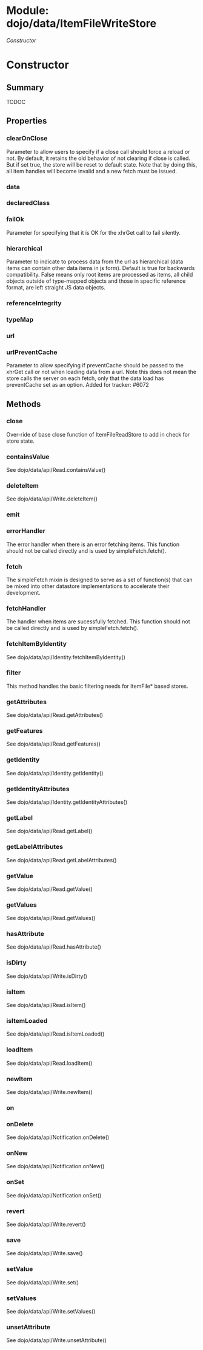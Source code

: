 # Module: dojo/data/ItemFileWriteStore

*Constructor*

# Constructor

## Summary

TODOC
## Properties

### clearOnClose
Parameter to allow users to specify if a close call should force a reload or not.
By default, it retains the old behavior of not clearing if close is called.  But
if set true, the store will be reset to default state.  Note that by doing this,
all item handles will become invalid and a new fetch must be issued.

### data


### declaredClass


### failOk
Parameter for specifying that it is OK for the xhrGet call to fail silently.

### hierarchical
Parameter to indicate to process data from the url as hierarchical
(data items can contain other data items in js form).  Default is true
for backwards compatibility.  False means only root items are processed
as items, all child objects outside of type-mapped objects and those in
specific reference format, are left straight JS data objects.

### referenceIntegrity


### typeMap


### url


### urlPreventCache
Parameter to allow specifying if preventCache should be passed to the xhrGet call or not when loading data from a url.
Note this does not mean the store calls the server on each fetch, only that the data load has preventCache set as an option.
Added for tracker: #6072

## Methods

### close
Over-ride of base close function of ItemFileReadStore to add in check for store state.

### containsValue
See dojo/data/api/Read.containsValue()

### deleteItem
See dojo/data/api/Write.deleteItem()

### emit


### errorHandler
The error handler when there is an error fetching items.  This function should not be called
directly and is used by simpleFetch.fetch().

### fetch
The simpleFetch mixin is designed to serve as a set of function(s) that can
be mixed into other datastore implementations to accelerate their development.

### fetchHandler
The handler when items are sucessfully fetched.  This function should not be called directly
and is used by simpleFetch.fetch().

### fetchItemByIdentity
See dojo/data/api/Identity.fetchItemByIdentity()

### filter
This method handles the basic filtering needs for ItemFile* based stores.

### getAttributes
See dojo/data/api/Read.getAttributes()

### getFeatures
See dojo/data/api/Read.getFeatures()

### getIdentity
See dojo/data/api/Identity.getIdentity()

### getIdentityAttributes
See dojo/data/api/Identity.getIdentityAttributes()

### getLabel
See dojo/data/api/Read.getLabel()

### getLabelAttributes
See dojo/data/api/Read.getLabelAttributes()

### getValue
See dojo/data/api/Read.getValue()

### getValues
See dojo/data/api/Read.getValues()

### hasAttribute
See dojo/data/api/Read.hasAttribute()

### isDirty
See dojo/data/api/Write.isDirty()

### isItem
See dojo/data/api/Read.isItem()

### isItemLoaded
See dojo/data/api/Read.isItemLoaded()

### loadItem
See dojo/data/api/Read.loadItem()

### newItem
See dojo/data/api/Write.newItem()

### on


### onDelete
See dojo/data/api/Notification.onDelete()

### onNew
See dojo/data/api/Notification.onNew()

### onSet
See dojo/data/api/Notification.onSet()

### revert
See dojo/data/api/Write.revert()

### save
See dojo/data/api/Write.save()

### setValue
See dojo/data/api/Write.set()

### setValues
See dojo/data/api/Write.setValues()

### unsetAttribute
See dojo/data/api/Write.unsetAttribute()

